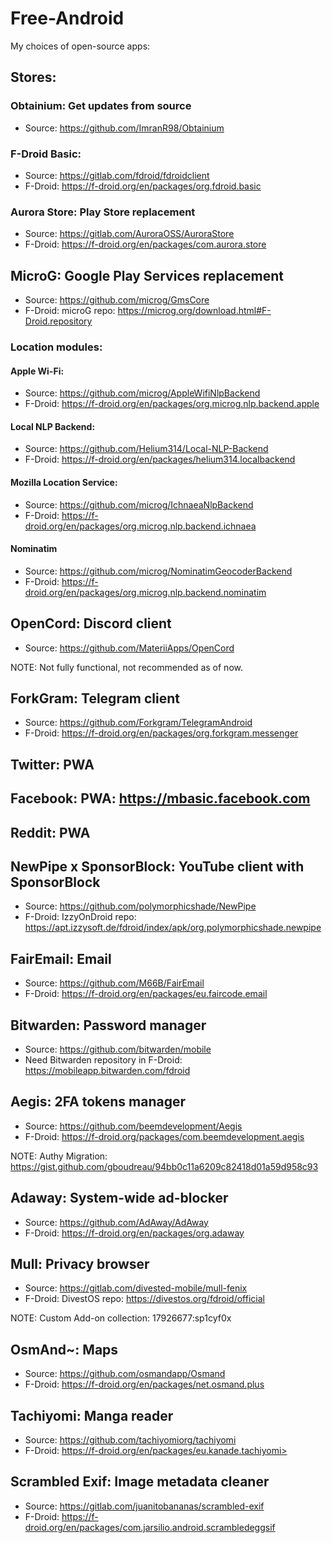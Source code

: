 # Free-Android
My choices of open-source apps:

## Stores:
### Obtainium: Get updates from source
- Source: https://github.com/ImranR98/Obtainium

### F-Droid Basic:
- Source: https://gitlab.com/fdroid/fdroidclient
- F-Droid: https://f-droid.org/en/packages/org.fdroid.basic

### Aurora Store: Play Store replacement
- Source: https://gitlab.com/AuroraOSS/AuroraStore
- F-Droid: https://f-droid.org/en/packages/com.aurora.store

## MicroG: Google Play Services replacement
- Source: https://github.com/microg/GmsCore
- F-Droid: microG repo: https://microg.org/download.html#F-Droid.repository
### Location modules:
#### Apple Wi-Fi:
- Source: https://github.com/microg/AppleWifiNlpBackend
- F-Droid: https://f-droid.org/en/packages/org.microg.nlp.backend.apple
#### Local NLP Backend:
- Source: https://github.com/Helium314/Local-NLP-Backend
- F-Droid: https://f-droid.org/en/packages/helium314.localbackend
#### Mozilla Location Service:
- Source: https://github.com/microg/IchnaeaNlpBackend
- F-Droid: https://f-droid.org/en/packages/org.microg.nlp.backend.ichnaea
#### Nominatim
- Source: https://github.com/microg/NominatimGeocoderBackend
- F-Droid: https://f-droid.org/en/packages/org.microg.nlp.backend.nominatim

## OpenCord: Discord client
- Source: https://github.com/MateriiApps/OpenCord

NOTE: Not fully functional, not recommended as of now.

## ForkGram: Telegram client
- Source: https://github.com/Forkgram/TelegramAndroid
- F-Droid: https://f-droid.org/en/packages/org.forkgram.messenger

## Twitter: PWA

## Facebook: PWA: https://mbasic.facebook.com

## Reddit: PWA

## NewPipe x SponsorBlock: YouTube client with SponsorBlock
- Source: https://github.com/polymorphicshade/NewPipe
- F-Droid: IzzyOnDroid repo: https://apt.izzysoft.de/fdroid/index/apk/org.polymorphicshade.newpipe

## FairEmail: Email
- Source: https://github.com/M66B/FairEmail
- F-Droid: https://f-droid.org/en/packages/eu.faircode.email

## Bitwarden: Password manager
- Source: https://github.com/bitwarden/mobile
- Need Bitwarden repository in F-Droid: https://mobileapp.bitwarden.com/fdroid

## Aegis: 2FA tokens manager
- Source: https://github.com/beemdevelopment/Aegis
- F-Droid: https://f-droid.org/packages/com.beemdevelopment.aegis

NOTE: Authy Migration: https://gist.github.com/gboudreau/94bb0c11a6209c82418d01a59d958c93

## Adaway: System-wide ad-blocker
- Source: https://github.com/AdAway/AdAway
- F-Droid: https://f-droid.org/en/packages/org.adaway

## Mull: Privacy browser
- Source: https://gitlab.com/divested-mobile/mull-fenix
- F-Droid: DivestOS repo: https://divestos.org/fdroid/official

NOTE: Custom Add-on collection: 17926677:sp1cyf0x

## OsmAnd~: Maps
- Source: https://github.com/osmandapp/Osmand
- F-Droid: https://f-droid.org/en/packages/net.osmand.plus

## Tachiyomi: Manga reader
- Source: https://github.com/tachiyomiorg/tachiyomi
- F-Droid: https://f-droid.org/en/packages/eu.kanade.tachiyomi>

## Scrambled Exif: Image metadata cleaner
- Source: <https://gitlab.com/juanitobananas/scrambled-exif>
- F-Droid: https://f-droid.org/en/packages/com.jarsilio.android.scrambledeggsif
